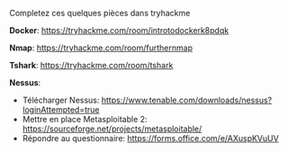 Completez ces quelques pièces dans tryhackme

**Docker**:
https://tryhackme.com/room/introtodockerk8pdqk

**Nmap**:
https://tryhackme.com/room/furthernmap

**Tshark**:
https://tryhackme.com/room/tshark

**Nessus**:  

- Télécharger Nessus: https://www.tenable.com/downloads/nessus?loginAttempted=true  
- Mettre en place Metasploitable 2: https://sourceforge.net/projects/metasploitable/  
- Répondre au questionnaire: https://forms.office.com/e/AXuspKVuUV  
